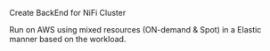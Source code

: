 Create BackEnd for NiFi Cluster

Run on AWS using mixed resources (ON-demand & Spot) in a Elastic manner based on the workload.


